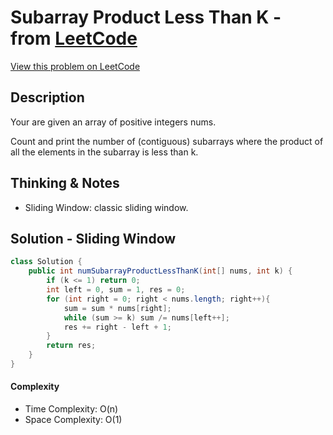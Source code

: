 # Subarray Product Less Than K - from [LeetCode](https://leetcode.com)
[View this problem on LeetCode](https://leetcode.com/problems/subarray-product-less-than-k/)

## Description
Your are given an array of positive integers nums.

Count and print the number of (contiguous) subarrays where the product of all the elements in the subarray is less than k.

## Thinking & Notes
* Sliding Window: classic sliding window. 

## Solution - Sliding Window
```java
class Solution {
    public int numSubarrayProductLessThanK(int[] nums, int k) {
        if (k <= 1) return 0;
        int left = 0, sum = 1, res = 0;
        for (int right = 0; right < nums.length; right++){
            sum = sum * nums[right];
            while (sum >= k) sum /= nums[left++];
            res += right - left + 1;
        }
        return res;
    }
}
```
#### Complexity
* Time Complexity: O(n)
* Space Complexity: O(1)

